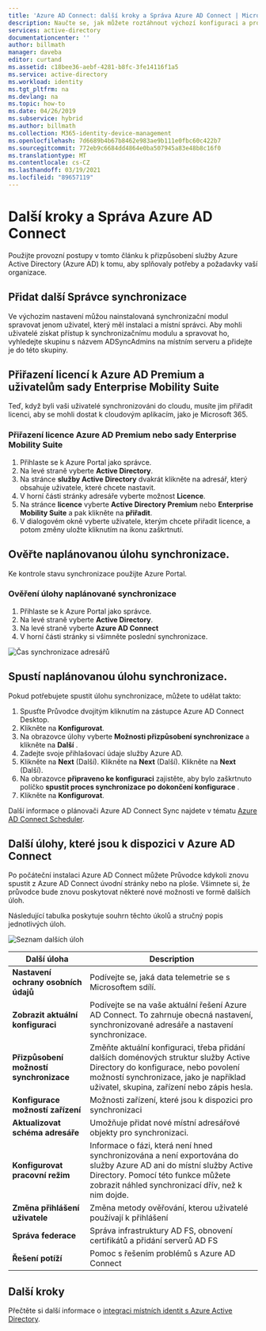 ```yaml
---
title: 'Azure AD Connect: další kroky a Správa Azure AD Connect | Microsoft Docs'
description: Naučte se, jak můžete roztáhnout výchozí konfiguraci a provozní úlohy pro Azure AD Connect.
services: active-directory
documentationcenter: ''
author: billmath
manager: daveba
editor: curtand
ms.assetid: c18bee36-aebf-4281-b8fc-3fe14116f1a5
ms.service: active-directory
ms.workload: identity
ms.tgt_pltfrm: na
ms.devlang: na
ms.topic: how-to
ms.date: 04/26/2019
ms.subservice: hybrid
ms.author: billmath
ms.collection: M365-identity-device-management
ms.openlocfilehash: 7d6689b4b67b8462e983ae9b111e0fbc60c422b7
ms.sourcegitcommit: 772eb9c6684dd4864e0ba507945a83e48b8c16f0
ms.translationtype: MT
ms.contentlocale: cs-CZ
ms.lasthandoff: 03/19/2021
ms.locfileid: "89657119"
---
```

# <a name="next-steps-and-how-to-manage-azure-ad-connect"></a>Další kroky a Správa Azure AD Connect
Použijte provozní postupy v tomto článku k přizpůsobení služby Azure Active Directory (Azure AD) k tomu, aby splňovaly potřeby a požadavky vaší organizace.  

## <a name="add-additional-sync-admins"></a>Přidat další Správce synchronizace
Ve výchozím nastavení můžou nainstalovaná synchronizační modul spravovat jenom uživatel, který měl instalaci a místní správci. Aby mohli uživatelé získat přístup k synchronizačnímu modulu a spravovat ho, vyhledejte skupinu s názvem ADSyncAdmins na místním serveru a přidejte je do této skupiny.

## <a name="assign-licenses-to-azure-ad-premium-and-enterprise-mobility-suite-users"></a>Přiřazení licencí k Azure AD Premium a uživatelům sady Enterprise Mobility Suite
Teď, když byli vaši uživatelé synchronizováni do cloudu, musíte jim přiřadit licenci, aby se mohli dostat k cloudovým aplikacím, jako je Microsoft 365.

### <a name="to-assign-an-azure-ad-premium-or-enterprise-mobility-suite-license"></a>Přiřazení licence Azure AD Premium nebo sady Enterprise Mobility Suite

1. Přihlaste se k Azure Portal jako správce.
2. Na levé straně vyberte **Active Directory**.
3. Na stránce **služby Active Directory** dvakrát klikněte na adresář, který obsahuje uživatele, které chcete nastavit.
4. V horní části stránky adresáře vyberte možnost **Licence**.
5. Na stránce **licence** vyberte **Active Directory Premium** nebo **Enterprise Mobility Suite** a pak klikněte na **přiřadit**.
6. V dialogovém okně vyberte uživatele, kterým chcete přiřadit licence, a potom změny uložte kliknutím na ikonu zaškrtnutí.

## <a name="verify-the-scheduled-synchronization-task"></a>Ověřte naplánovanou úlohu synchronizace.
Ke kontrole stavu synchronizace použijte Azure Portal.

### <a name="to-verify-the-scheduled-synchronization-task"></a>Ověření úlohy naplánované synchronizace
1. Přihlaste se k Azure Portal jako správce.
2. Na levé straně vyberte **Active Directory**.
3. Na levé straně vyberte **Azure AD Connect**
4. V horní části stránky si všimněte poslední synchronizace.

![Čas synchronizace adresářů](./media/how-to-connect-post-installation/verify2.png)

## <a name="start-a-scheduled-synchronization-task"></a>Spustí naplánovanou úlohu synchronizace.
Pokud potřebujete spustit úlohu synchronizace, můžete to udělat takto:

1. Spusťte Průvodce dvojitým kliknutím na zástupce Azure AD Connect Desktop.
2. Klikněte na **Konfigurovat**.
3. Na obrazovce úlohy vyberte **Možnosti přizpůsobení synchronizace** a klikněte na **Další** .
4. Zadejte svoje přihlašovací údaje služby Azure AD.
5. Klikněte na **Next** (Další). Klikněte na **Next** (Další).  Klikněte na **Next** (Další).
5.  Na obrazovce **připraveno ke konfiguraci** zajistěte, aby bylo zaškrtnuto políčko **spustit proces synchronizace po dokončení konfigurace** .
6.  Klikněte na **Konfigurovat**.

Další informace o plánovači Azure AD Connect Sync najdete v tématu [Azure AD Connect Scheduler](how-to-connect-sync-feature-scheduler.md).

## <a name="additional-tasks-available-in-azure-ad-connect"></a>Další úlohy, které jsou k dispozici v Azure AD Connect
Po počáteční instalaci Azure AD Connect můžete Průvodce kdykoli znovu spustit z Azure AD Connect úvodní stránky nebo na ploše.  Všimnete si, že průvodce bude znovu poskytovat některé nové možnosti ve formě dalších úloh.  

Následující tabulka poskytuje souhrn těchto úkolů a stručný popis jednotlivých úloh.

![Seznam dalších úloh](./media/how-to-connect-post-installation/addtasks2.png)

| Další úloha | Description |
| --- | --- |
|**Nastavení ochrany osobních údajů**|Podívejte se, jaká data telemetrie se s Microsoftem sdílí.|
|**Zobrazit aktuální konfiguraci**|Podívejte se na vaše aktuální řešení Azure AD Connect.  To zahrnuje obecná nastavení, synchronizované adresáře a nastavení synchronizace. |
| **Přizpůsobení možností synchronizace** |Změňte aktuální konfiguraci, třeba přidání dalších doménových struktur služby Active Directory do konfigurace, nebo povolení možností synchronizace, jako je například uživatel, skupina, zařízení nebo zápis hesla. |
|**Konfigurace možností zařízení**|Možnosti zařízení, které jsou k dispozici pro synchronizaci|
|**Aktualizovat schéma adresáře**|Umožňuje přidat nové místní adresářové objekty pro synchronizaci.|
|**Konfigurovat pracovní režim** |Informace o fázi, která není hned synchronizována a není exportována do služby Azure AD ani do místní služby Active Directory.  Pomocí této funkce můžete zobrazit náhled synchronizací dřív, než k nim dojde. |
|**Změna přihlášení uživatele**|Změna metody ověřování, kterou uživatelé používají k přihlášení|
|**Správa federace**|Správa infrastruktury AD FS, obnovení certifikátů a přidání serverů AD FS|
|**Řešení potíží**|Pomoc s řešením problémů s Azure AD Connect|

## <a name="next-steps"></a>Další kroky
Přečtěte si další informace o [integraci místních identit s Azure Active Directory](whatis-hybrid-identity.md).
